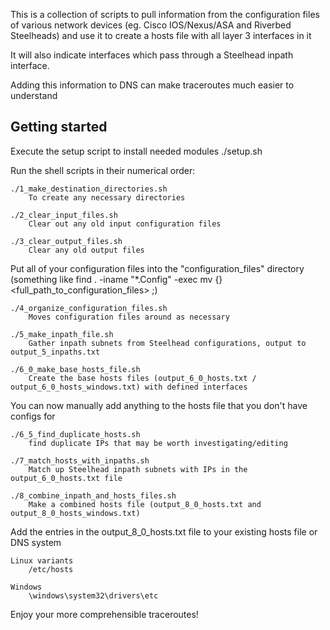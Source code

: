 This is a collection of scripts to pull information from the configuration files of various network devices (eg. Cisco IOS/Nexus/ASA and Riverbed Steelheads) and use it to create a hosts file with all layer 3 interfaces in it

It will also indicate interfaces which pass through a Steelhead inpath interface.

Adding this information to DNS can make traceroutes much easier to understand


Getting started
---------------
Execute the setup script to install needed modules
	./setup.sh

Run the shell scripts in their numerical order:

	./1_make_destination_directories.sh
		To create any necessary directories

	./2_clear_input_files.sh
		Clear out any old input configuration files

	./3_clear_output_files.sh
		Clear any old output files

Put all of your configuration files into the "configuration_files" directory
  (something like
    find . -iname "*.Config" -exec mv {} <full_path_to_configuration_files> \;)

	./4_organize_configuration_files.sh
		Moves configuration files around as necessary

	./5_make_inpath_file.sh
		Gather inpath subnets from Steelhead configurations, output to output_5_inpaths.txt

	./6_0_make_base_hosts_file.sh
		Create the base hosts files (output_6_0_hosts.txt / output_6_0_hosts_windows.txt) with defined interfaces

You can now manually add anything to the hosts file that you don't have configs for

	./6_5_find_duplicate_hosts.sh
		find duplicate IPs that may be worth investigating/editing
	
	./7_match_hosts_with_inpaths.sh
		Match up Steelhead inpath subnets with IPs in the output_6_0_hosts.txt file

	./8_combine_inpath_and_hosts_files.sh
		Make a combined hosts file (output_8_0_hosts.txt and output_8_0_hosts_windows.txt)
 
 Add the entries in the output_8_0_hosts.txt file to your existing hosts file or DNS system

 	Linux variants
		/etc/hosts

 	Windows
		\windows\system32\drivers\etc

Enjoy your more comprehensible traceroutes!
